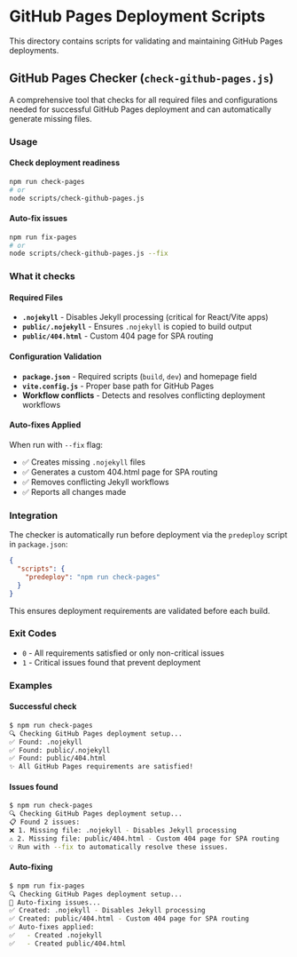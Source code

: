 # GitHub Pages Deployment Scripts

This directory contains scripts for validating and maintaining GitHub Pages deployments.

## GitHub Pages Checker (`check-github-pages.js`)

A comprehensive tool that checks for all required files and configurations needed for successful GitHub Pages deployment and can automatically generate missing files.

### Usage

#### Check deployment readiness
```bash
npm run check-pages
# or
node scripts/check-github-pages.js
```

#### Auto-fix issues
```bash
npm run fix-pages
# or  
node scripts/check-github-pages.js --fix
```

### What it checks

#### Required Files
- **`.nojekyll`** - Disables Jekyll processing (critical for React/Vite apps)
- **`public/.nojekyll`** - Ensures `.nojekyll` is copied to build output  
- **`public/404.html`** - Custom 404 page for SPA routing

#### Configuration Validation
- **`package.json`** - Required scripts (`build`, `dev`) and homepage field
- **`vite.config.js`** - Proper base path for GitHub Pages
- **Workflow conflicts** - Detects and resolves conflicting deployment workflows

#### Auto-fixes Applied

When run with `--fix` flag:
- ✅ Creates missing `.nojekyll` files
- ✅ Generates a custom 404.html page for SPA routing
- ✅ Removes conflicting Jekyll workflows
- ✅ Reports all changes made

### Integration

The checker is automatically run before deployment via the `predeploy` script in `package.json`:

```json
{
  "scripts": {
    "predeploy": "npm run check-pages"
  }
}
```

This ensures deployment requirements are validated before each build.

### Exit Codes
- `0` - All requirements satisfied or only non-critical issues
- `1` - Critical issues found that prevent deployment

### Examples

#### Successful check
```bash
$ npm run check-pages
🔍 Checking GitHub Pages deployment setup...
✅ Found: .nojekyll
✅ Found: public/.nojekyll  
✅ Found: public/404.html
✨ All GitHub Pages requirements are satisfied!
```

#### Issues found
```bash  
$ npm run check-pages
🔍 Checking GitHub Pages deployment setup...
📋 Found 2 issues:
❌ 1. Missing file: .nojekyll - Disables Jekyll processing
⚠️ 2. Missing file: public/404.html - Custom 404 page for SPA routing
💡 Run with --fix to automatically resolve these issues.
```

#### Auto-fixing
```bash
$ npm run fix-pages  
🔍 Checking GitHub Pages deployment setup...
🔧 Auto-fixing issues...
✅ Created: .nojekyll - Disables Jekyll processing
✅ Created: public/404.html - Custom 404 page for SPA routing
✅ Auto-fixes applied:
✅   - Created .nojekyll
✅   - Created public/404.html
```